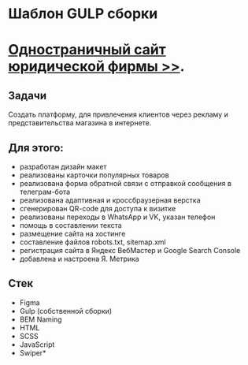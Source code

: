 # Шаблон GULP сборки

# [Одностраничный сайт юридической фирмы >>](https://efremandre.github.io/law-firm/dist).

## Задачи
Создать платформу, для привлечения клиентов через рекламу и представительства магазина в интернете.

## Для этого:
* разработан дизайн макет
* реализованы карточки популярных товаров
* реализована форма обратной связи с отправкой сообщения в телеграм-бота
* реализована адаптивная и кроссбраузерная верстка
* сгенерирован QR-code для доступа к визитке
* реализованы переходы в WhatsApp и VK, указан телефон
* помощь в составлении текста
* размещение сайта на хостинге
* составление файлов robots.txt, sitemap.xml
* регистрация сайта в Яндекс ВебМастер и Google Search Console
* добавлена и настроена Я. Метрика

## Стек
* Figma
* Gulp (собственной сборки)
* BEM Naming
* HTML
* SCSS
* JavaScript
* Swiper*
